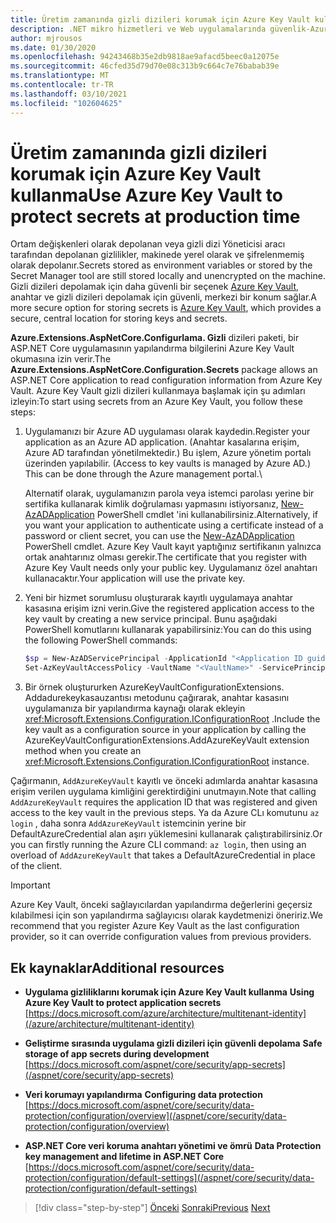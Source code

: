 ```yaml
---
title: Üretim zamanında gizli dizileri korumak için Azure Key Vault kullanma
description: .NET mikro hizmetleri ve Web uygulamalarında güvenlik-Azure Key Vault, yöneticiler tarafından tamamen denetlenen uygulama gizli dizilerini işlemenin mükemmel bir yoludur. Yöneticiler, geliştiricilerin bunları işlemesi gerekmeden geliştirme değerlerini de atayabilir ve iptal edebilir.
author: mjrousos
ms.date: 01/30/2020
ms.openlocfilehash: 94243468b35e2db9818ae9afacd5beec0a12075e
ms.sourcegitcommit: 46cfed35d79d70e08c313b9c664c7e76babab39e
ms.translationtype: MT
ms.contentlocale: tr-TR
ms.lasthandoff: 03/10/2021
ms.locfileid: "102604625"
---
```

# <a name="use-azure-key-vault-to-protect-secrets-at-production-time"></a><span data-ttu-id="c1cff-104">Üretim zamanında gizli dizileri korumak için Azure Key Vault kullanma</span><span class="sxs-lookup"><span data-stu-id="c1cff-104">Use Azure Key Vault to protect secrets at production time</span></span>

<span data-ttu-id="c1cff-105">Ortam değişkenleri olarak depolanan veya gizli dizi Yöneticisi aracı tarafından depolanan gizlilikler, makinede yerel olarak ve şifrelenmemiş olarak depolanır.</span><span class="sxs-lookup"><span data-stu-id="c1cff-105">Secrets stored as environment variables or stored by the Secret Manager tool are still stored locally and unencrypted on the machine.</span></span> <span data-ttu-id="c1cff-106">Gizli dizileri depolamak için daha güvenli bir seçenek [Azure Key Vault](https://azure.microsoft.com/services/key-vault/), anahtar ve gizli dizileri depolamak için güvenli, merkezi bir konum sağlar.</span><span class="sxs-lookup"><span data-stu-id="c1cff-106">A more secure option for storing secrets is [Azure Key Vault](https://azure.microsoft.com/services/key-vault/), which provides a secure, central location for storing keys and secrets.</span></span>

<span data-ttu-id="c1cff-107">**Azure.Extensions.AspNetCore.Configurlama. Gizli** dizileri paketi, bir ASP.NET Core uygulamasının yapılandırma bilgilerini Azure Key Vault okumasına izin verir.</span><span class="sxs-lookup"><span data-stu-id="c1cff-107">The **Azure.Extensions.AspNetCore.Configuration.Secrets** package allows an ASP.NET Core application to read configuration information from Azure Key Vault.</span></span> <span data-ttu-id="c1cff-108">Azure Key Vault gizli dizileri kullanmaya başlamak için şu adımları izleyin:</span><span class="sxs-lookup"><span data-stu-id="c1cff-108">To start using secrets from an Azure Key Vault, you follow these steps:</span></span>

1. <span data-ttu-id="c1cff-109">Uygulamanızı bir Azure AD uygulaması olarak kaydedin.</span><span class="sxs-lookup"><span data-stu-id="c1cff-109">Register your application as an Azure AD application.</span></span> <span data-ttu-id="c1cff-110">(Anahtar kasalarına erişim, Azure AD tarafından yönetilmektedir.) Bu işlem, Azure yönetim portalı üzerinden yapılabilir. </span><span class="sxs-lookup"><span data-stu-id="c1cff-110">(Access to key vaults is managed by Azure AD.) This can be done through the Azure management portal.</span></span>\

   <span data-ttu-id="c1cff-111">Alternatif olarak, uygulamanızın parola veya istemci parolası yerine bir sertifika kullanarak kimlik doğrulaması yapmasını istiyorsanız, [New-AzADApplication](/powershell/module/az.resources/new-azadapplication) PowerShell cmdlet 'ini kullanabilirsiniz.</span><span class="sxs-lookup"><span data-stu-id="c1cff-111">Alternatively, if you want your application to authenticate using a certificate instead of a password or client secret, you can use the [New-AzADApplication](/powershell/module/az.resources/new-azadapplication) PowerShell cmdlet.</span></span> <span data-ttu-id="c1cff-112">Azure Key Vault kayıt yaptığınız sertifikanın yalnızca ortak anahtarınız olması gerekir.</span><span class="sxs-lookup"><span data-stu-id="c1cff-112">The certificate that you register with Azure Key Vault needs only your public key.</span></span> <span data-ttu-id="c1cff-113">Uygulamanız özel anahtarı kullanacaktır.</span><span class="sxs-lookup"><span data-stu-id="c1cff-113">Your application will use the private key.</span></span>

2. <span data-ttu-id="c1cff-114">Yeni bir hizmet sorumlusu oluşturarak kayıtlı uygulamaya anahtar kasasına erişim izni verin.</span><span class="sxs-lookup"><span data-stu-id="c1cff-114">Give the registered application access to the key vault by creating a new service principal.</span></span> <span data-ttu-id="c1cff-115">Bunu aşağıdaki PowerShell komutlarını kullanarak yapabilirsiniz:</span><span class="sxs-lookup"><span data-stu-id="c1cff-115">You can do this using the following PowerShell commands:</span></span>

   ```powershell
   $sp = New-AzADServicePrincipal -ApplicationId "<Application ID guid>"
   Set-AzKeyVaultAccessPolicy -VaultName "<VaultName>" -ServicePrincipalName $sp.ServicePrincipalNames[0] -PermissionsToSecrets all -ResourceGroupName "<KeyVault Resource Group>"
   ```

3. <span data-ttu-id="c1cff-116">Bir örnek oluştururken AzureKeyVaultConfigurationExtensions. Addadurekeykasauzantısı metodunu çağırarak, anahtar kasasını uygulamanıza bir yapılandırma kaynağı olarak ekleyin <xref:Microsoft.Extensions.Configuration.IConfigurationRoot> .</span><span class="sxs-lookup"><span data-stu-id="c1cff-116">Include the key vault as a configuration source in your application by calling the AzureKeyVaultConfigurationExtensions.AddAzureKeyVault extension method when you create an <xref:Microsoft.Extensions.Configuration.IConfigurationRoot> instance.</span></span>

<span data-ttu-id="c1cff-117">Çağırmanın, `AddAzureKeyVault` kayıtlı ve önceki adımlarda anahtar kasasına erişim verilen uygulama kimliğini gerektirdiğini unutmayın.</span><span class="sxs-lookup"><span data-stu-id="c1cff-117">Note that calling `AddAzureKeyVault` requires the application ID that was registered and given access to the key vault in the previous steps.</span></span> <span data-ttu-id="c1cff-118">Ya da Azure CLı komutunu `az login` , daha sonra `AddAzureKeyVault` istemcinin yerine bir DefaultAzureCredential alan aşırı yüklemesini kullanarak çalıştırabilirsiniz.</span><span class="sxs-lookup"><span data-stu-id="c1cff-118">Or you can firstly running the Azure CLI command: `az login`, then using an overload of `AddAzureKeyVault` that takes a DefaultAzureCredential in place of the client.</span></span>

> [!IMPORTANT]
> <span data-ttu-id="c1cff-119">Azure Key Vault, önceki sağlayıcılardan yapılandırma değerlerini geçersiz kılabilmesi için son yapılandırma sağlayıcısı olarak kaydetmenizi öneririz.</span><span class="sxs-lookup"><span data-stu-id="c1cff-119">We recommend that you register Azure Key Vault as the last configuration provider, so it can override configuration values from previous providers.</span></span>

## <a name="additional-resources"></a><span data-ttu-id="c1cff-120">Ek kaynaklar</span><span class="sxs-lookup"><span data-stu-id="c1cff-120">Additional resources</span></span>

- <span data-ttu-id="c1cff-121">**Uygulama gizliliklarını korumak için Azure Key Vault kullanma** </span><span class="sxs-lookup"><span data-stu-id="c1cff-121">**Using Azure Key Vault to protect application secrets** </span></span>\
  [https://docs.microsoft.com/azure/architecture/multitenant-identity](/azure/architecture/multitenant-identity)

- <span data-ttu-id="c1cff-122">**Geliştirme sırasında uygulama gizli dizileri için güvenli depolama** </span><span class="sxs-lookup"><span data-stu-id="c1cff-122">**Safe storage of app secrets during development** </span></span>\
  [https://docs.microsoft.com/aspnet/core/security/app-secrets](/aspnet/core/security/app-secrets)

- <span data-ttu-id="c1cff-123">**Veri korumayı yapılandırma** </span><span class="sxs-lookup"><span data-stu-id="c1cff-123">**Configuring data protection** </span></span>\
  [https://docs.microsoft.com/aspnet/core/security/data-protection/configuration/overview](/aspnet/core/security/data-protection/configuration/overview)

- <span data-ttu-id="c1cff-124">**ASP.NET Core veri koruma anahtarı yönetimi ve ömrü** </span><span class="sxs-lookup"><span data-stu-id="c1cff-124">**Data Protection key management and lifetime in ASP.NET Core** </span></span>\
  [https://docs.microsoft.com/aspnet/core/security/data-protection/configuration/default-settings](/aspnet/core/security/data-protection/configuration/default-settings)

>[!div class="step-by-step"]
><span data-ttu-id="c1cff-125">[Önceki](developer-app-secrets-storage.md) 
> [Sonraki](../key-takeaways.md)</span><span class="sxs-lookup"><span data-stu-id="c1cff-125">[Previous](developer-app-secrets-storage.md)
[Next](../key-takeaways.md)</span></span>
